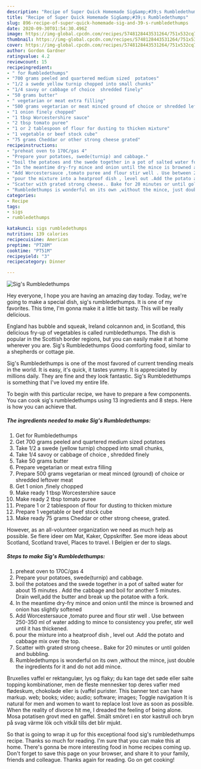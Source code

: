 ```yaml
---
description: "Recipe of Super Quick Homemade Sig&amp;#39;s Rumbledethumps"
title: "Recipe of Super Quick Homemade Sig&amp;#39;s Rumbledethumps"
slug: 896-recipe-of-super-quick-homemade-sig-and-39-s-rumbledethumps
date: 2020-09-30T01:54:30.496Z
image: https://img-global.cpcdn.com/recipes/5748128443531264/751x532cq70/sigs-rumbledethumps-recipe-main-photo.jpg
thumbnail: https://img-global.cpcdn.com/recipes/5748128443531264/751x532cq70/sigs-rumbledethumps-recipe-main-photo.jpg
cover: https://img-global.cpcdn.com/recipes/5748128443531264/751x532cq70/sigs-rumbledethumps-recipe-main-photo.jpg
author: Gordon Gardner
ratingvalue: 4.2
reviewcount: 15
recipeingredient:
- " for Rumbledethumps"
- "700 grams peeled and quartered medium sized  potatoes"
- "1/2 a swede yellow turnip chopped into small chunks"
- "1/4 savoy or cabbage of choice  shredded finely"
- "50 grams butter"
- " vegetarian or meat extra filling"
- "500 grams vegetarian or meat minced ground of choice or shredded leftover meat"
- "1 onion finely chopped"
- "1 tbsp Worcestershire sauce"
- "2 tbsp tomato puree"
- "1 or 2 tablespoon of flour for dusting to thicken mixture"
- "1 vegetable or beef stock cube"
- "75 grams Cheddar or other strong cheese grated"
recipeinstructions:
- "preheat oven to 170C/gas 4"
- "Prepare your potatoes, swede(turnip) and cabbage."
- "boil the potatoes and the swede together in a pot of salted water for about 15 minutes . Add the cabbage and boil for another 5 minutes. Drain well,add the butter and break up the potatoe with a fork."
- "In the meantime dry-fry mince and onion until the mince is browned and onion has slightly softened"
- "Add Worcestersauce ,tomato puree and flour stir well . Use between 250-350 ml of water adding to mince to consistency you prefer, stir well until it has thickened."
- "pour the mixture into a heatproof dish , level out .Add the potato and cabbage mix over the top."
- "Scatter with grated strong cheese.. Bake for 20 minutes or until golden and bubbling."
- "Rumbledethumps is wonderful on its own ,without the mince, just double the ingredients for it and do not add mince."
categories:
- Recipe
tags:
- sigs
- rumbledethumps

katakunci: sigs rumbledethumps 
nutrition: 139 calories
recipecuisine: American
preptime: "PT28M"
cooktime: "PT51M"
recipeyield: "3"
recipecategory: Dinner

---
```



![Sig&#39;s Rumbledethumps](https://img-global.cpcdn.com/recipes/5748128443531264/751x532cq70/sigs-rumbledethumps-recipe-main-photo.jpg)

Hey everyone, I hope you are having an amazing day today. Today, we're going to make a special dish, sig&#39;s rumbledethumps. It is one of my favorites. This time, I'm gonna make it a little bit tasty. This will be really delicious.

England has bubble and squeak, Ireland colcannon and, in Scotland, this delicious fry-up of vegetables is called rumbledethumps. The dish is popular in the Scottish border regions, but you can easily make it at home wherever you are. Sig&#39;s Rumbledethumps Good comforting food, similar to a shepherds or cottage pie.

Sig&#39;s Rumbledethumps is one of the most favored of current trending meals in the world. It is easy, it's quick, it tastes yummy. It is appreciated by millions daily. They are fine and they look fantastic. Sig&#39;s Rumbledethumps is something that I've loved my entire life.


To begin with this particular recipe, we have to prepare a few components. You can cook sig&#39;s rumbledethumps using 13 ingredients and 8 steps. Here is how you can achieve that.

<!--inarticleads1-->

##### The ingredients needed to make Sig&#39;s Rumbledethumps:

1. Get  for Rumbledethumps
1. Get 700 grams peeled and quartered medium sized  potatoes
1. Take 1/2 a swede (yellow turnip) chopped into small chunks,
1. Take 1/4 savoy or cabbage of choice , shredded finely
1. Take 50 grams butter
1. Prepare  vegetarian or meat extra filling
1. Prepare 500 grams vegetarian or meat minced (ground) of choice or shredded leftover meat
1. Get 1 onion ,finely chopped
1. Make ready 1 tbsp Worcestershire sauce
1. Make ready 2 tbsp tomato puree
1. Prepare 1 or 2 tablespoon of flour for dusting to thicken mixture
1. Prepare 1 vegetable or beef stock cube
1. Make ready 75 grams Cheddar or other strong cheese, grated.


However, as an all-volunteer organization we need as much help as possible. Se flere ideer om Mat, Kaker, Oppskrifter. See more ideas about Scotland, Scotland travel, Places to travel. I Belgien er der to slags. 

<!--inarticleads2-->

##### Steps to make Sig&#39;s Rumbledethumps:

1. preheat oven to 170C/gas 4
1. Prepare your potatoes, swede(turnip) and cabbage.
1. boil the potatoes and the swede together in a pot of salted water for about 15 minutes . Add the cabbage and boil for another 5 minutes. Drain well,add the butter and break up the potatoe with a fork.
1. In the meantime dry-fry mince and onion until the mince is browned and onion has slightly softened
1. Add Worcestersauce ,tomato puree and flour stir well . Use between 250-350 ml of water adding to mince to consistency you prefer, stir well until it has thickened.
1. pour the mixture into a heatproof dish , level out .Add the potato and cabbage mix over the top.
1. Scatter with grated strong cheese.. Bake for 20 minutes or until golden and bubbling.
1. Rumbledethumps is wonderful on its own ,without the mince, just double the ingredients for it and do not add mince.


Bruxelles vaffel er rektangulær, lys og flaky; du kan tage det søde eller salte topping kombinationer, men de fleste mennesker top deres vafler med flødeskum, chokolade eller is (vaffel purister. This banner text can have markup. web; books; video; audio; software; images; Toggle navigation It is natural for men and women to want to replace lost love as soon as possible. When the reality of divorce hit me, I dreaded the feeling of being alone. Mosa potatisen grovt med en gaffel. Smält smöret i en stor kastrull och bryn på svag värme lök och vitkål tills det blir mjukt. 

So that is going to wrap it up for this exceptional food sig&#39;s rumbledethumps recipe. Thanks so much for reading. I'm sure that you can make this at home. There's gonna be more interesting food in home recipes coming up. Don't forget to save this page on your browser, and share it to your family, friends and colleague. Thanks again for reading. Go on get cooking!
